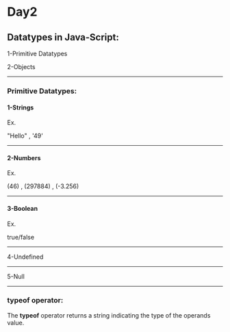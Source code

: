 # Day2

## Datatypes in Java-Script:
1-Primitive Datatypes

2-Objects

---
### Primitive Datatypes:
#### 1-Strings
Ex.

"Hello" , '49'

----
#### 2-Numbers
Ex.

(46) , (297884) , (-3.256)

---
#### 3-Boolean
Ex.

true/false

---
4-Undefined

---
5-Null

---

### typeof operator:
The **typeof** operator returns a string indicating the type of the operands value.



